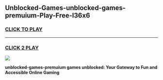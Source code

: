 
## Unblocked-Games-unblocked-games-premuium-Play-Free-l36x6
<h3>
<a href="https://premium76.site?title=unblocked-games-premuium&ref=18A1">CLICK TO PLAY</a></h3>
<hr>

<h3>
<a href="https://premium76.site?title=unblocked-games-premuium&ref=18A1">CLICK 2 PLAY</a>
  
</h3>

<a href="https://premium76.site?title=unblocked-games-premuium&ref=18A1"><img src="https://clearcache.store/games.png"></a>


**unblocked-games-premuium games unblocked: Your Gateway to Fun and Accessible Online Gaming**
